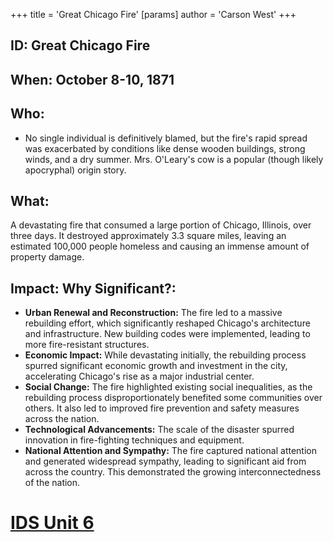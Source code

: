 +++
 title = 'Great Chicago Fire'
[params]
	author = 'Carson West'
+++
## ID: Great Chicago Fire

## When: October 8-10, 1871

## Who: 
* No single individual is definitively blamed, but the fire's rapid spread was exacerbated by conditions like dense wooden buildings, strong winds, and a dry summer.  Mrs. O'Leary's cow is a popular (though likely apocryphal) origin story.

## What: 
A devastating fire that consumed a large portion of Chicago, Illinois, over three days.  It destroyed approximately 3.3 square miles, leaving an estimated 100,000 people homeless and causing an immense amount of property damage.

## Impact: Why Significant?:
* **Urban Renewal and Reconstruction:** The fire led to a massive rebuilding effort, which significantly reshaped Chicago's architecture and infrastructure.  New building codes were implemented, leading to more fire-resistant structures.
* **Economic Impact:** While devastating initially, the rebuilding process spurred significant economic growth and investment in the city, accelerating Chicago's rise as a major industrial center.
* **Social Change:** The fire highlighted existing social inequalities, as the rebuilding process disproportionately benefited some communities over others. It also led to improved fire prevention and safety measures across the nation.
* **Technological Advancements:** The scale of the disaster spurred innovation in fire-fighting techniques and equipment.
* **National Attention and Sympathy:** The fire captured national attention and generated widespread sympathy, leading to significant aid from across the country.  This demonstrated the growing interconnectedness of the nation.


# [IDS Unit 6](./../ids-unit-6/)